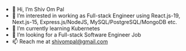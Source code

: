 - 👋 Hi, I’m Shiv Om Pal
- 👀 I’m interested in working as Full-stack Engineer using React.js-19, Next.js-15, Express.js/NodeJS, MySQL/PostgreSQL/MongoDB etc.
- 🌱 I’m currently learning Kubernetes
- 💞️ I’m looking for a Full-stack Software Engineer Job
- 📫 Reach me at shivompal@gmail.com

<!---
shivompal/shivompal is a ✨ special ✨ repository because its `README.md` (this file) appears on your GitHub profile.
You can click the Preview link to take a look at your changes.
--->
